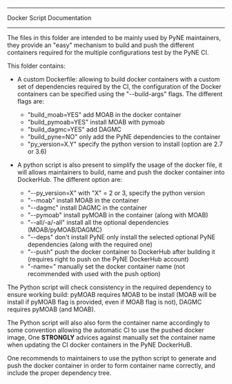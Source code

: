 ***************************
Docker Script Documentation
***************************

The files in this folder are intended to be mainly used by PyNE maintainers,
they provide an "easy" mechanism to build and push the different containers
required for the multiple configurations test by the PyNE CI.

This folder contains:

- A custom Dockerfile: allowing to build docker containers with a custom set of
  dependencies required by the CI, the configuration of the Docker containers
  can be specified using the "--build-args" flags. The different flags are:
    
    - "build_moab=YES" add MOAB in the docker container
    - "build_pymoab=YES" install MOAB with pymoab
    - "build_dagmc=YES" add DAGMC 
    - "build_pyne=NO" only add the PyNE dependencies to the container
    - "py_version=X.Y" specify the python version to install (option are 2.7 or
      3.6)

- A python script is also present to simplify the usage of the docker file, it
  will allows maintainers to build, name and push the docker container into
  DockerHub. The different option are:
    
    - "--py_version=X" with "X" = 2 or 3, specify the python version
    - "--moab" install MOAB in the container
    - "--dagmc" install DAGMC in the container
    - "--pymoab" install pyMOAB in the container (along with MOAB)
    - "--all/-a/-all" install all the optional dependencies (MOAB/pyMOAB/DAGMC)
    - "--deps" don't install PyNE only install the selected optional PyNE dependencies (along with the required one)
    - "--push" push the docker container to DockerHub after building it
      (requires right to push on the PyNE DockerHub account)
    - "-name=" manually set the docker container name (not recommended with used
      with the push option)


The Python script will check consistency in the required dependency to ensure
working build: pyMOAB requires MOAB to be install (MOAB will be install if
pyMOAB flag is provided, even if MOAB flag is not), DAGMC requires pyMOAB (and
MOAB).

The Python script will also also form the container name accordingly to some
convention allowing the automatic CI to use the pushed docker image, One
**STRONGLY** advices against manually set the container name when updating the CI
docker containers in the PyNE DockerHuB. 


One recommends to maintainers to use the python script to generate and push the docker
container in order to form container name correctly, and include the proper
dependency tree.
